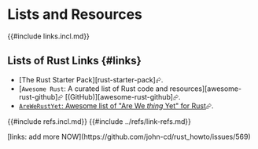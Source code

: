 # Lists and Resources

{{#include links.incl.md}}

## Lists of Rust Links {#links}

- [The Rust Starter Pack][rust-starter-pack]⮳.
- [`Awesome Rust`: A curated list of Rust code and resources][awesome-rust-github]⮳ [(GitHub)][awesome-rust-github]⮳.
- [`AreWeRustYet`: Awesome list of "Are We *thing* Yet" for Rust](https://github.com/UgurcanAkkok/AreWeRustYet)⮳.

{{#include refs.incl.md}}
{{#include ../refs/link-refs.md}}

<div class="hidden">
[links: add more NOW](https://github.com/john-cd/rust_howto/issues/569)
</div>
